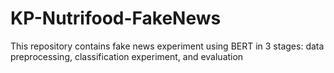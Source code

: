 # KP-Nutrifood-FakeNews
This repository contains fake news experiment using BERT in 3 stages: data preprocessing, classification experiment, and evaluation
